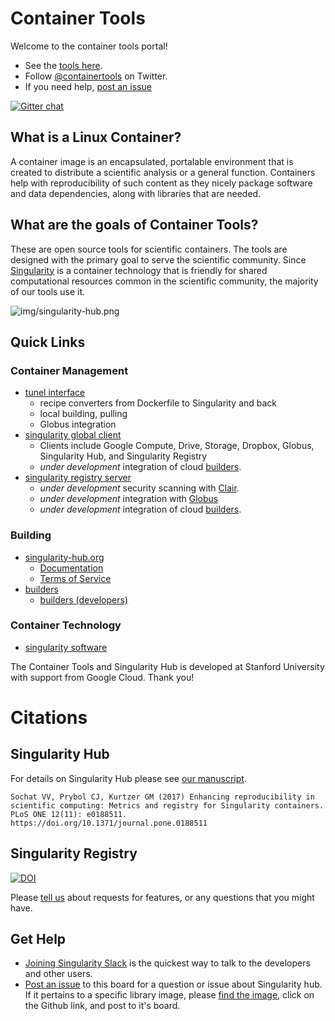 # Container Tools

Welcome to the container tools portal! 

 - See the [tools here](https://singularityhub.github.io).
 - Follow [@containertools](https://www.twitter.com/containertools) on Twitter.
 - If you need help, [post an issue](https://github.com/singularityhub/singularityhub.github.io/issues)


[![Gitter chat](https://badges.gitter.im/gitterHQ/gitter.png)](https://gitter.im/singularityhub/lobby)

## What is a Linux Container?
A container image is an encapsulated, portalable environment that is created to distribute a scientific analysis or a general function. Containers help with reproducibility of such content as they nicely package software and data dependencies, along with libraries that are needed.

## What are the goals of Container Tools?
These are open source tools for scientific containers. The tools are designed with the primary
goal to serve the scientific community. Since [Singularity](https://singularityware.github.io) is 
a container technology that is friendly for shared computational resources common in the scientific community,
the majority of our tools use it. 

![img/singularity-hub.png](img/singularity-hub.png)

## Quick Links

### Container Management

 - [tunel interface](https://singularityhub.github.io/interface)
   - recipe converters from Dockerfile to Singularity and back
   - local building, pulling
   - Globus integration 
 - [singularity global client](https://singularityhub.github.io/sregistry-cli)
   - Clients include Google Compute, Drive, Storage, Dropbox, Globus, Singularity Hub, and Singularity Registry
   - *under development* integration of cloud [builders](https://singularityhub.github.io/sregistry-cli/client-google-compute).
 - [singularity registry server](https://singularityhub.github.io/sregistry)
   - *under development* security scanning with [Clair](https://github.com/coreos/clair).
   - *under development* integration with [Globus](https://www.globus.org)
   - *under development* integration of cloud [builders](https://singularityhub.github.io/sregistry-cli/client-google-compute).

### Building

 - [singularity-hub.org](https://www.singularity-hub.org)
   - [Documentation](https://github.com/singularityhub/singularityhub.github.io/wiki)
   - [Terms of Service](http://singularity-hub.org/terms)
 - [builders](https://singularityhub.github.io/sregistry-cli/client-google-compute)
   - [builders (developers)](https://singularityhub.github.io/builders)


### Container Technology

- [singularity software](https://singularityware.github.io)


The Container Tools and Singularity Hub is developed at Stanford University with support from Google Cloud. Thank you!

# Citations

## Singularity Hub

For details on Singularity Hub please see [our manuscript](http://journals.plos.org/plosone/article?id=10.1371/journal.pone.0188511).

```
Sochat VV, Prybol CJ, Kurtzer GM (2017) Enhancing reproducibility in scientific computing: Metrics and registry for Singularity containers. PLoS ONE 12(11): e0188511. https://doi.org/10.1371/journal.pone.0188511
```

## Singularity Registry

[![DOI](http://joss.theoj.org/papers/10.21105/joss.00426/status.svg)](https://doi.org/10.21105/joss.00426)


Please [tell us](https://www.github.com/singularityhub/singularityhub.github.io) about requests for features, or any questions that you might have.


## Get Help
- [Joining Singularity Slack](https://singularity-container.slack.com) is the quickest way to talk to the developers and other users.
- [Post an issue](https://www.github.com/singularityhub/singularityhub.github.io/issues) to this board for a question or issue about Singularity hub. If it pertains to a specific library image, please [find the image](https://singularity-hub.org/collections/library), click on the Github link, and post to it's board.

